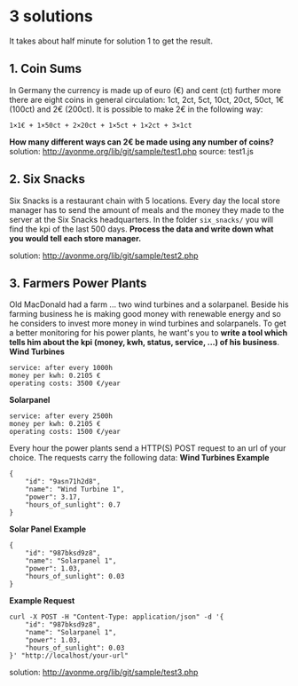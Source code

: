 # 3 solutions

It takes about half minute for solution 1 to get the result.


## 1. Coin Sums

In Germany the currency is made up of euro (€) and cent (ct) further more there are eight coins in general circulation:
1ct, 2ct, 5ct, 10ct, 20ct, 50ct, 1€ (100ct) and 2€ (200ct).
It is possible to make 2€ in the following way:

    1×1€ + 1×50ct + 2×20ct + 1×5ct + 1×2ct + 3×1ct

**How many different ways can 2€ be made using any number of coins?**
solution: http://avonme.org/lib/git/sample/test1.php
source: test1.js

## 2. Six Snacks

Six Snacks is a restaurant chain with 5 locations. Every day the local store manager has to send the amount of meals and the money they made to the server at the Six Snacks headquarters.
In the folder `six_snacks/` you will find the kpi of the last 500 days.
**Process the data and write down what you would tell each store manager.**

solution: http://avonme.org/lib/git/sample/test2.php


## 3. Farmers Power Plants

Old MacDonald had a farm ... two wind turbines and a solarpanel. Beside his farming business he is making good money with renewable energy and so he considers to invest more money in wind turbines and solarpanels. To get a better monitoring for his power plants, he want's you to **write a tool which tells him about the kpi (money, kwh, status, service, ...) of his business**.
**Wind Turbines**

    service: after every 1000h
    money per kwh: 0.2105 €
    operating costs: 3500 €/year

**Solarpanel**

    service: after every 2500h
    money per kwh: 0.2105 €
    operating costs: 1500 €/year

Every hour the power plants send a HTTP(S) POST request to an url of your choice. The requests carry the following data:
**Wind Turbines Example**

    {
        "id": "9asn71h2d8",
        "name": "Wind Turbine 1",
        "power": 3.17,
        "hours_of_sunlight": 0.7
    }

**Solar Panel Example**

    {
        "id": "987bksd9z8",
        "name": "Solarpanel 1",
        "power": 1.03,
        "hours_of_sunlight": 0.03
    }

**Example Request**

    curl -X POST -H "Content-Type: application/json" -d '{
        "id": "987bksd9z8",
        "name": "Solarpanel 1",
        "power": 1.03,
        "hours_of_sunlight": 0.03
    }' "http://localhost/your-url"

solution: http://avonme.org/lib/git/sample/test3.php
